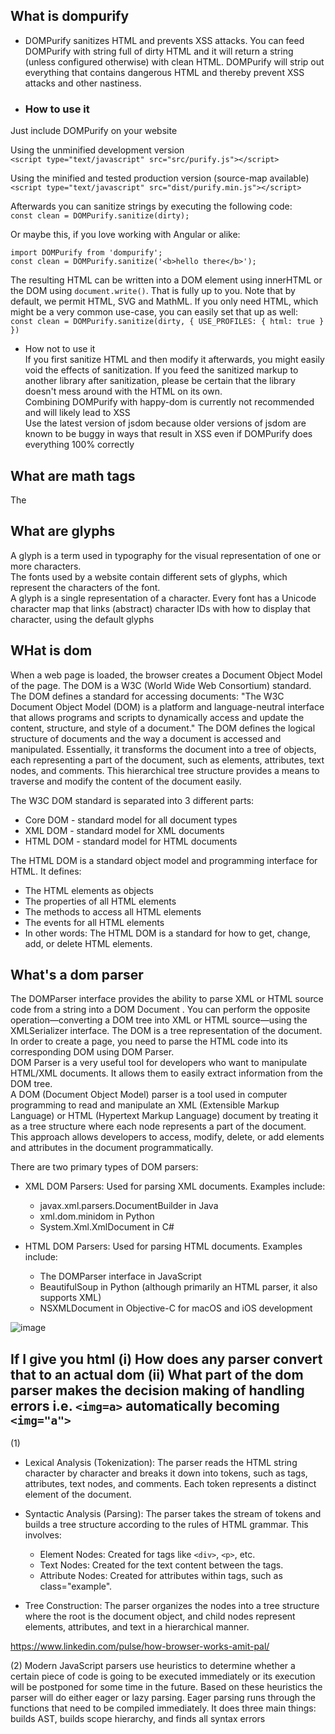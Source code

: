 ## What is dompurify
  - DOMPurify sanitizes HTML and prevents XSS attacks. You can feed DOMPurify with string full of dirty HTML and it will return a string (unless configured otherwise) with clean HTML. DOMPurify will strip out everything that contains dangerous HTML and thereby prevent XSS attacks and other nastiness.
  - ### How to use it <br>
  Just include DOMPurify on your website<br>
  
  Using the unminified development version<br>
  ```<script type="text/javascript" src="src/purify.js"></script>```<br>
  
  Using the minified and tested production version (source-map available)<br>
  ```<script type="text/javascript" src="dist/purify.min.js"></script>```<br>
  
  Afterwards you can sanitize strings by executing the following code:<br>
  ```const clean = DOMPurify.sanitize(dirty);```<br>
  
  Or maybe this, if you love working with Angular or alike:<br>
  ```
  import DOMPurify from 'dompurify';
  const clean = DOMPurify.sanitize('<b>hello there</b>');
  ```
  The resulting HTML can be written into a DOM element using innerHTML or the DOM using ```document.write()```. That is fully up to you. Note that by    default, we permit HTML, SVG and MathML. If you only need HTML, which might be a very common use-case, you can easily set that up as well:
 ``` const clean = DOMPurify.sanitize(dirty, { USE_PROFILES: { html: true } })```

  - How not to use it <br>
    If you first sanitize HTML and then modify it afterwards, you might easily void the effects of sanitization. If you feed the sanitized markup to another library after sanitization, please be certain that the library doesn't mess around with the HTML on its own.<br>
    Combining DOMPurify with happy-dom is currently not recommended and will likely lead to XSS<br>
    Use the latest version of jsdom because older versions of jsdom are known to be buggy in ways that result in XSS even if DOMPurify does everything 100% correctly


## What are math tags
The <math> MathML element is the top-level MathML element, used to write a single mathematical formula

## What are glyphs
A glyph is a term used in typography for the visual representation of one or more characters.<br>
The fonts used by a website contain different sets of glyphs, which represent the characters of the font.<br>
A glyph is a single representation of a character. Every font has a Unicode character map that links (abstract) character IDs with how to display that character, using the default glyphs<br>


## WHat is dom
When a web page is loaded, the browser creates a Document Object Model of the page.
The DOM is a W3C (World Wide Web Consortium) standard.
The DOM defines a standard for accessing documents:
"The W3C Document Object Model (DOM) is a platform and language-neutral interface that allows programs and scripts to dynamically access and update the content, structure, and style of a document."
The DOM defines the logical structure of documents and the way a document is accessed and manipulated. Essentially, it transforms the document into a tree of objects, each representing a part of the document, such as elements, attributes, text nodes, and comments. This hierarchical tree structure provides a means to traverse and modify the content of the document easily.

The W3C DOM standard is separated into 3 different parts:
- Core DOM - standard model for all document types
- XML DOM - standard model for XML documents
- HTML DOM - standard model for HTML documents

The HTML DOM is a standard object model and programming interface for HTML. It defines:
- The HTML elements as objects
- The properties of all HTML elements
- The methods to access all HTML elements
- The events for all HTML elements
- In other words: The HTML DOM is a standard for how to get, change, add, or delete HTML elements.

## What's a dom parser
The DOMParser interface provides the ability to parse XML or HTML source code from a string into a DOM Document . You can perform the opposite operation—converting a DOM tree into XML or HTML source—using the XMLSerializer interface. The DOM is a tree representation of the document. In order to create a page, you need to parse the HTML code into its corresponding DOM using DOM Parser.<br>
DOM Parser is a very useful tool for developers who want to manipulate HTML/XML documents. It allows them to easily extract information from the DOM tree.<br>
A DOM (Document Object Model) parser is a tool used in computer programming to read and manipulate an XML (Extensible Markup Language) or HTML (Hypertext Markup Language) document by treating it as a tree structure where each node represents a part of the document. This approach allows developers to access, modify, delete, or add elements and attributes in the document programmatically.

There are two primary types of DOM parsers:
- XML DOM Parsers: Used for parsing XML documents. Examples include:
  - javax.xml.parsers.DocumentBuilder in Java
  - xml.dom.minidom in Python
  - System.Xml.XmlDocument in C#

- HTML DOM Parsers: Used for parsing HTML documents. Examples include:
  - The DOMParser interface in JavaScript
  - BeautifulSoup in Python (although primarily an HTML parser, it also supports XML)
  - NSXMLDocument in Objective-C for macOS and iOS development

![image](https://github.com/poorvi1910/Web/assets/146640913/5e9edfbd-ee54-47b5-b284-7a7e4fd18766)


## If I give you html (i) How does any parser convert that to an actual dom (ii) What part of the dom parser makes the decision making of handling errors i.e. `<img=a>` automatically becoming `<img="a">`

(1)
- Lexical Analysis (Tokenization): The parser reads the HTML string character by character and breaks it down into tokens, such as tags, attributes, text nodes, and comments. Each token represents a distinct element of the document.

- Syntactic Analysis (Parsing): The parser takes the stream of tokens and builds a tree structure according to the rules of HTML grammar. This involves:
  - Element Nodes: Created for tags like ```<div>```, ```<p>```, etc.
  - Text Nodes: Created for the text content between the tags.
  - Attribute Nodes: Created for attributes within tags, such as class="example".

- Tree Construction: The parser organizes the nodes into a tree structure where the root is the document object, and child nodes represent elements, attributes, and text in a hierarchical manner.

https://www.linkedin.com/pulse/how-browser-works-amit-pal/
  

(2) Modern JavaScript parsers use heuristics to determine whether a certain piece of code is going to be executed immediately or its execution will be postponed for some time in the future. Based on these heuristics the parser will do either eager or lazy parsing. Eager parsing runs through the functions that need to be compiled immediately. It does three main things: builds AST, builds scope hierarchy, and finds all syntax errors



